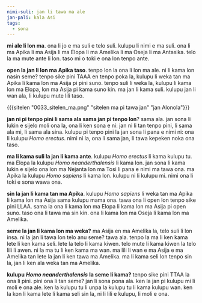 ```yaml
---
nimi-suli: jan li tawa ma ale
jan-pali: kala Asi
tags:
  - sona
---
```

**mi ale li lon ma**. ona li jo e ma suli e telo suli. kulupu li nimi e ma suli. ona li ma Apika li ma Asija li ma Elopa li ma Amelika li ma Oseja li ma Antasika. telo la ma mute ante li lon. taso mi o toki e ona lon tenpo ante.

**open la jan li lon ma Apika taso**. tenpo lon la ona li lon ma ale. ni li kama lon nasin seme? tenpo sike pini TAAA en tenpo poka la, kulupu li weka tan ma Apika li kama lon ma Asija pi pini suno. tenpo suli li weka la, kulupu li kama lon ma Elopa, lon ma Asija pi kama suno kin. ma jan li kama suli. kulupu jan li wan ala, li kulupu mute lili taso.

{{{sitelen "0033_sitelen_ma.png" "sitelen ma pi tawa jan" "jan Alonola"}}}

**jan ni pi tenpo pini li sama ala sama jan pi tenpo lon**? sama ala. jan sona li lukin e sijelo moli ona la, ona li ken sona e ni: jan ni li tan tenpo pini, li sama ala mi, li sama ala sina. kulupu pi tenpo pini la jan sona li pana e nimi ni: ona li kulupu *Homo erectus*. nimi ni la, ona li sama jan, li tawa kepeken noka ona taso.

**ma li kama suli la jan li kama ante**. kulupu *Homo erectus* li kama kulupu tu. ma Elopa la kulupu *Homo neanderthalensis* li kama lon. jan sona li kama lukin e sijelo ona lon ma Nejanta lon ma Tosi li pana e nimi ma tawa ona. ma Apika la kulupu *Homo sapiens* li kama lon. kulupu ni li kulupu mi. nimi ona li toki e sona wawa ona.

**sin la jan li kama tan ma Apika**. kulupu *Homo sapiens* li weka tan ma Apika li kama lon ma Asija sama kulupu mama ona. tawa ona li open lon tenpo sike pini LLAA. sama la ona li kama lon ma Elopa li kama lon ma Asija pi open suno. taso ona li tawa ma sin kin. ona li kama lon ma Oseja li kama lon ma Amelika.

**seme la jan li kama lon ma weka?** ma Asija en ma Amelika la, telo suli li lon insa. ni la jan li tawa lon telo anu seme? tawa ala. tenpo la ma li ken kama lete li ken kama seli. lete la telo li kama kiwen. telo mute li kama kiwen la telo lili li awen. ni la ma tu li ken kama ma wan. ma lili li wan e ma Asija e ma Amelika tan lete la jan li ken tawa ma Amelika. ma li kama seli lon tenpo sin la, jan li ken ala weka tan ma Amelika.

**kulupu** ***Homo neanderthalensis*** **la seme li kama?** tenpo sike pini TTAA la ona li pini. pini ona li tan seme? jan li sona pona ala. ken la jan pi kulupu mi li moli e ona ale. ken la kulupu tu li unpa la kulupu tu li kama kulupu wan. ken la kon li kama lete li kama seli sin la, ni li lili e kulupu, li moli e ona.
